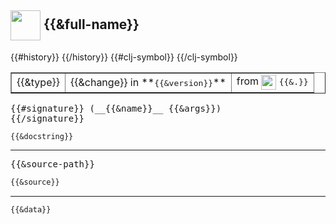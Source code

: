 ## <img width="48p" valign="middle" src="http://i.imgur.com/634HcUy.png"> {{&full-name}}

 <table border="1">
<tr>
<td>{{&type}}</td>
{{#history}}
<td>{{&change}} in **<kbd>{{&version}}</kbd>**</td>
{{/history}}
{{#clj-symbol}}
<td>from <img height="24px" valign="middle" src="http://i.imgur.com/1GjPKvB.png"> <samp>{{&.}}</samp></td>
{{/clj-symbol}}
</tr>
</table>

 <samp>
{{#signature}}
(__{{&name}}__ {{&args}})<br>
{{/signature}}
</samp>

```
{{&docstring}}
```

---

 <pre>
{{&source-path}}
</pre>

```clj
{{&source}}
```

---

```clj
{{&data}}
```
